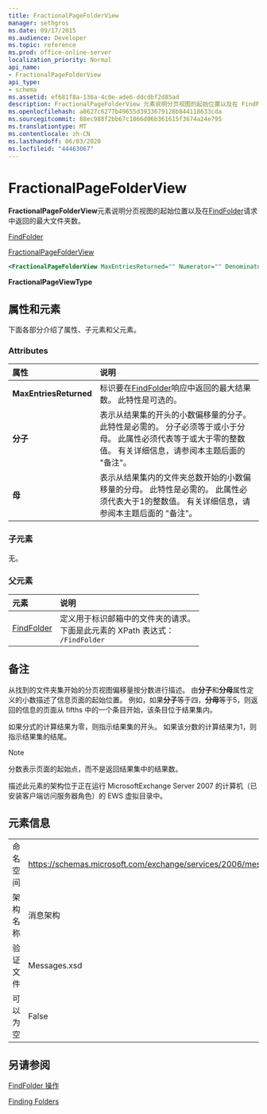 ```yaml
---
title: FractionalPageFolderView
manager: sethgros
ms.date: 09/17/2015
ms.audience: Developer
ms.topic: reference
ms.prod: office-online-server
localization_priority: Normal
api_name:
- FractionalPageFolderView
api_type:
- schema
ms.assetid: ef681f8a-136a-4c0e-ade6-ddcdbf2d85ad
description: FractionalPageFolderView 元素说明分页视图的起始位置以及在 FindFolder 请求中返回的最大文件夹数。
ms.openlocfilehash: a8627c6277b49655d3933679128b844118633cda
ms.sourcegitcommit: 88ec988f2bb67c1866d06b361615f3674a24e795
ms.translationtype: MT
ms.contentlocale: zh-CN
ms.lasthandoff: 06/03/2020
ms.locfileid: "44463067"
---
```

# <a name="fractionalpagefolderview"></a>FractionalPageFolderView

**FractionalPageFolderView**元素说明分页视图的起始位置以及在[FindFolder](findfolder.md)请求中返回的最大文件夹数。 
  
[FindFolder](findfolder.md)
  
[FractionalPageFolderView](fractionalpagefolderview.md)
  
```xml
<FractionalPageFolderView MaxEntriesReturned="" Numerator="" Denominator=""/>
```

 **FractionalPageViewType**
## <a name="attributes-and-elements"></a>属性和元素

下面各部分介绍了属性、子元素和父元素。
  
### <a name="attributes"></a>Attributes

|**属性**|**说明**|
|:-----|:-----|
|**MaxEntriesReturned** <br/> |标识要在[FindFolder](findfolder.md)响应中返回的最大结果数。 此特性是可选的。  <br/> |
|**分子** <br/> |表示从结果集的开头的小数偏移量的分子。 此特性是必需的。 分子必须等于或小于分母。 此属性必须代表等于或大于零的整数值。 有关详细信息，请参阅本主题后面的 "备注"。  <br/> |
|**母** <br/> |表示从结果集内的文件夹总数开始的小数偏移量的分母。 此特性是必需的。 此属性必须代表大于1的整数值。 有关详细信息，请参阅本主题后面的 "备注"。  <br/> |
   
### <a name="child-elements"></a>子元素

无。
  
### <a name="parent-elements"></a>父元素

|**元素**|**说明**|
|:-----|:-----|
|[FindFolder](findfolder.md) <br/> |定义用于标识邮箱中的文件夹的请求。  <br/> 下面是此元素的 XPath 表达式：   <br/>  `/FindFolder` <br/> |
   
## <a name="remarks"></a>备注

从找到的文件夹集开始的分页视图偏移量按分数进行描述。 由**分子**和**分母**属性定义的小数描述了信息页面的起始位置。 例如，如果**分子**等于四，**分母**等于5，则返回的信息的页面从 fifths 中的一个条目开始，该条目位于结果集内。 
  
如果分式的计算结果为零，则指示结果集的开头。 如果该分数的计算结果为1，则指示结果集的结尾。
  
> [!NOTE]
> 分数表示页面的起始点，而不是返回结果集中的结果数。 
  
描述此元素的架构位于正在运行 MicrosoftExchange Server 2007 的计算机（已安装客户端访问服务器角色）的 EWS 虚拟目录中。
  
## <a name="element-information"></a>元素信息

|||
|:-----|:-----|
|命名空间  <br/> |https://schemas.microsoft.com/exchange/services/2006/messages  <br/> |
|架构名称  <br/> |消息架构  <br/> |
|验证文件  <br/> |Messages.xsd  <br/> |
|可以为空  <br/> |False  <br/> |
   
## <a name="see-also"></a>另请参阅



[FindFolder 操作](findfolder-operation.md)


[Finding Folders](https://msdn.microsoft.com/library/9124d868-017a-43f0-b915-5c0082cacec9%28Office.15%29.aspx)

